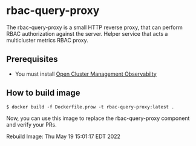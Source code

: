 # rbac-query-proxy

The rbac-query-proxy is a small HTTP reverse proxy, that can perform RBAC authorization against the server. Helper service that acts a multicluster metrics RBAC proxy.

## Prerequisites

- You must install [Open Cluster Management Observabilty](https://github.com/stolostron/multicluster-observability-operator)

## How to build image

```
$ docker build -f Dockerfile.prow -t rbac-query-proxy:latest .
```

Now, you can use this image to replace the rbac-query-proxy component and verify your PRs.

Rebuild Image: Thu May 19 15:01:17 EDT 2022
